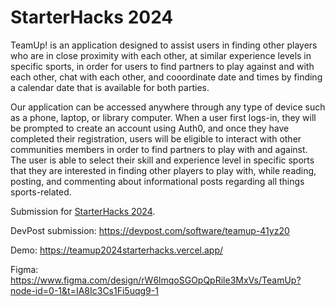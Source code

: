 # StarterHacks 2024
TeamUp! is an application designed to assist users in finding other players who are in close proximity with each other, at similar experience levels in specific sports, in order for users to find partners to play against and with each other, chat with each other, and cooordinate date and times by finding a calendar date that is available for both parties.

Our application can be accessed anywhere through any type of device such as a phone, laptop, or library computer. When a user first logs-in, they will be prompted to create an account using Auth0, and once they have completed their registration, users will be eligible to interact with other communities members in order to find partners to play with and against. The user is able to select their skill and experience level in specific sports that they are interested in finding other players to play with, while reading, posting, and commenting about informational posts regarding all things sports-related.


Submission for [StarterHacks 2024](https://uw.starterhacks.ca).

DevPost submission: https://devpost.com/software/teamup-41yz20

Demo: https://teamup2024starterhacks.vercel.app/

Figma: https://www.figma.com/design/rW6lmqoSGOpQpRile3MxVs/TeamUp?node-id=0-1&t=IA8Ic3Cs1Fi5uqg9-1
